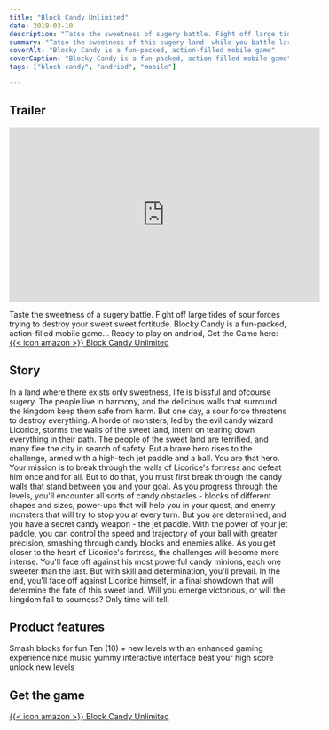 ```yaml
---
title: "Block Candy Unlimited"
date: 2019-03-10
description: "Tatse the sweetness of sugery battle. Fight off large tides of sour forces trying to destroy your sweet sweet fortitude...."
summary: "Tatse the sweetness of this sugery land  while you battle large tides of sour forces trying to destroy your sweet sweet fortitude..."
coverAlt: "Blocky Candy is a fun-packed, action-filled mobile game"
coverCaption: "Blocky Candy is a fun-packed, action-filled mobile game"
tags: ["block-candy", "andriod", "mobile"]

---
```


## Trailer

 <iframe width="560" height="315" src="https://www.youtube.com/embed/-Hss5aeOk8U?si=ioCuAm_F0vtj9mNl" title="YouTube video player" frameborder="0" allow="accelerometer; autoplay; clipboard-write; encrypted-media; gyroscope; picture-in-picture; web-share" allowfullscreen></iframe>

Taste the sweetness of a sugery battle. Fight off large tides of sour forces trying to destroy your sweet sweet fortitude.
Blocky Candy is a fun-packed, action-filled mobile game... Ready to play on andriod, Get the Game here:
[ {{< icon amazon >}} Block Candy Unlimited ](https://www.amazon.com/dp/B0BGKQ83HB/ref=apps_sf_sta) 

## Story
In a land where there exists only sweetness, life is blissful and ofcourse sugery. The people live in harmony, and the delicious walls that surround the kingdom keep them safe from harm.
But one day, a sour force threatens to destroy everything. A horde of monsters, led by the evil candy wizard Licorice, storms the walls of the sweet land, intent on tearing down everything in their path.
The people of the sweet land are terrified, and many flee the city in search of safety. But a brave hero rises to the challenge, armed with a high-tech jet paddle and a ball.
You are that hero. Your mission is to break through the walls of Licorice's fortress and defeat him once and for all. But to do that, you must first break through the candy walls that stand between you and your goal.
As you progress through the levels, you'll encounter all sorts of candy obstacles - blocks of different shapes and sizes, power-ups that will help you in your quest, and enemy monsters that will try to stop you at every turn.
But you are determined, and you have a secret candy weapon - the jet paddle. With the power of your jet paddle, you can control the speed and trajectory of your ball with greater precision, smashing through candy blocks and enemies alike.
As you get closer to the heart of Licorice's fortress, the challenges will become more intense. You'll face off against his most powerful candy minions, each one sweeter than the last. But with skill and determination, you'll prevail.
In the end, you'll face off against Licorice himself, in a final showdown that will determine the fate of this sweet land. Will you emerge victorious, or will the kingdom fall to sourness? Only time will tell.

## Product features
Smash blocks for fun
Ten (10) + new levels with an enhanced gaming experience
nice music
yummy interactive interface
beat your high score
unlock new levels

## Get the game 
[ {{< icon amazon >}} Block Candy Unlimited ](https://www.amazon.com/dp/B0BGKQ83HB/ref=apps_sf_sta) 
